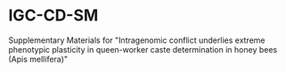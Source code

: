 # IGC-CD-SM
Supplementary Materials for "Intragenomic conflict underlies extreme phenotypic plasticity in queen-worker caste determination in honey bees (Apis mellifera)"
